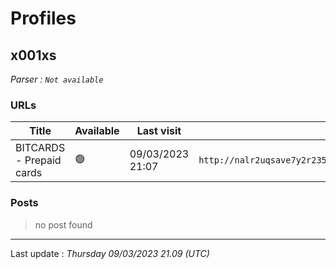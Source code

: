 # Profiles

## **x001xs**


_Parser : `Not available`_

### URLs
| Title | Available | Last visit | fqdn | Screenshot 
|---|---|---|---|---|
| BITCARDS - Prepaid cards | 🟢 | 09/03/2023 21:07 | `http://nalr2uqsave7y2r235am5jsfiklfjh5h4jc5nztu3rzvmhklwt5j6kid.onion` | <a href="https://www.ransomware.live/screenshots/nalr2uqsave7y2r235am5jsfiklfjh5h4jc5nztu3rzvmhklwt5j6kid-onion.png" target=_blank>📸</a> | 

### Posts

> no post found


 --- 


Last update : _Thursday 09/03/2023 21.09 (UTC)_
